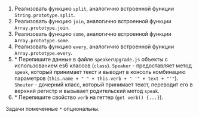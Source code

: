 1. Реализовать функцию ```split```, аналогично встроенной функции ```String.prototype.split```.
2. Реализовать функцию ```join```, аналогично встроенной функции ```Array.prototype.join```.
3. Реализовать функцию ```some```, аналогично встроенной функции ```Array.prototype.some```.
4. Реализовать функцию ```every```, аналогично встроенной функции ```Array.prototype.every```.
5. \* Перепишите данные в файле ```speakerUpgrade.js``` объекты с использованием es6 классов (```class```). ```Speaker``` - предоставляет метод ```speak```, который принимает текст и выводит в консоль комбинацию параметров (```this.name + " " + this.verb + " '" + text + "'"```). ```Shouter``` - дочерний класс, который принимает текст, переводит его в верхний регистр и вызывает родительский метод ```speak```.
6. \* Перепишите свойство ```verb``` на геттер (```get verb() {...}```).

Задачи помеченные ```*``` опциональны.
